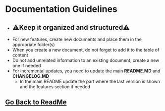 ﻿# Documentation Guidelines

- ## ⚠️Keep it organized and structured⚠️
 - For new features, create new documents and place them in the appropriate folder(s)
 - When you create a new document, do not forget to add it to the table of content
 - Do not add unrelated information to an existing document, create a new one if needed
 - For incremental updates, you need to update the main **README.MD** and **CHANGELOG.MD** 
	 - In the main README update the part where the last version is shown and the features section if needed

##

## [Go Back to ReadMe](../../README.md)
